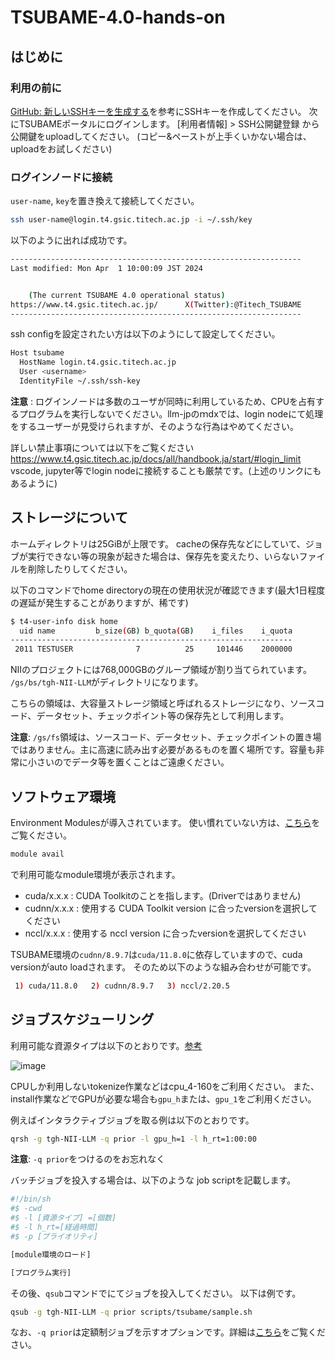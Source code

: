 # TSUBAME-4.0-hands-on

## はじめに

### 利用の前に

[GitHub: 新しいSSHキーを生成する](https://docs.github.com/ja/authentication/connecting-to-github-with-ssh/generating-a-new-ssh-key-and-adding-it-to-the-ssh-agent)を参考にSSHキーを作成してください。
次にTSUBAMEポータルにログインします。
[利用者情報] > SSH公開鍵登録 から 公開鍵をuploadしてください。
(コピー&ペーストが上手くいかない場合は、uploadをお試しください)

### ログインノードに接続

`user-name`, `key`を置き換えて接続してください。

```bash
ssh user-name@login.t4.gsic.titech.ac.jp -i ~/.ssh/key
```

以下のように出れば成功です。

```bash
-----------------------------------------------------------------
Last modified: Mon Apr  1 10:00:09 JST 2024


    (The current TSUBAME 4.0 operational status)
https://www.t4.gsic.titech.ac.jp/      X(Twitter):@Titech_TSUBAME
-----------------------------------------------------------------
```

ssh configを設定されたい方は以下のようにして設定してください。

```bash
Host tsubame
  HostName login.t4.gsic.titech.ac.jp
  User <username>
  IdentityFile ~/.ssh/ssh-key
```

**注意** : ログインノードは多数のユーザが同時に利用しているため、CPUを占有するプログラムを実行しないでください。llm-jpのｍdxでは、login nodeにて処理をするユーザーが見受けられますが、そのような行為はやめてください。

詳しい禁止事項については以下をご覧ください
https://www.t4.gsic.titech.ac.jp/docs/all/handbook.ja/start/#login_limit
vscode, jupyter等でlogin nodeに接続することも厳禁です。(上述のリンクにもあるように)


## ストレージについて

ホームディレクトリは25GiBが上限です。
cacheの保存先などにしていて、ジョブが実行できない等の現象が起きた場合は、保存先を変えたり、いらないファイルを削除したりしてください。

以下のコマンドでhome directoryの現在の使用状況が確認できます(最大1日程度の遅延が発生することがありますが、稀です)

```bash
$ t4-user-info disk home
  uid name         b_size(GB) b_quota(GB)    i_files    i_quota
---------------------------------------------------------------
 2011 TESTUSER              7          25     101446    2000000
```

NIIのプロジェクトには768,000GBのグループ領域が割り当てられています。
`/gs/bs/tgh-NII-LLM`がディレクトリになります。


こちらの領域は、大容量ストレージ領域と呼ばれるストレージになり、ソースコード、データセット、チェックポイント等の保存先として利用します。

**注意**: `/gs/fs`領域は、ソースコード、データセット、チェックポイントの置き場ではありません。主に高速に読み出す必要があるものを置く場所です。容量も非常に小さいのでデータ等を置くことはご遠慮ください。

## ソフトウェア環境

Environment Modulesが導入されています。
使い慣れていない方は、[こちら](https://modules.readthedocs.io/en/latest/)をご覧ください。

```bash
module avail
```

で利用可能なmodule環境が表示されます。

- cuda/x.x.x : CUDA Toolkitのことを指します。(Driverではありません)
- cudnn/x.x.x : 使用する CUDA Toolkit version に合ったversionを選択してください
- nccl/x.x.x : 使用する nccl version に合ったversionを選択してください

TSUBAME環境の`cudnn/8.9.7`は`cuda/11.8.0`に依存していますので、cuda versionがauto loadされます。
そのため以下のような組み合わせが可能です。

```bash
 1) cuda/11.8.0   2) cudnn/8.9.7   3) nccl/2.20.5
```

## ジョブスケジューリング

利用可能な資源タイプは以下のとおりです。[参考](https://www.t4.gsic.titech.ac.jp/docs/handbook.ja/jobs/#resource_type)

![image](https://github.com/okoge-kaz/TSUBAME-4.0-hands-on/assets/68278821/634eafe6-c55f-4f20-898f-b94d21de4897)

CPUしか利用しないtokenize作業などはcpu_4-160をご利用ください。
また、install作業などでGPUが必要な場合も`gpu_h`または、`gpu_1`をご利用ください。

例えばインタラクティブジョブを取る例は以下のとおりです。

```bash
qrsh -g tgh-NII-LLM -q prior -l gpu_h=1 -l h_rt=1:00:00
```

**注意**: `-q prior`をつけるのをお忘れなく


バッチジョブを投入する場合は、以下のような job scriptを記載します。

```bash
#!/bin/sh
#$ -cwd
#$ -l [資源タイプ] =[個数]
#$ -l h_rt=[経過時間]
#$ -p [プライオリティ]

[module環境のロード]

[プログラム実行]
```

その後、`qsub`コマンドでにてジョブを投入してください。
以下は例です。

```bash
qsub -g tgh-NII-LLM -q prior scripts/tsubame/sample.sh
```

なお、`-q prior`は定額制ジョブを示すオプションです。詳細は[こちら](https://www.t4.gsic.titech.ac.jp/docs/handbook.ja/jobs/#subscription_job)をご覧ください。

